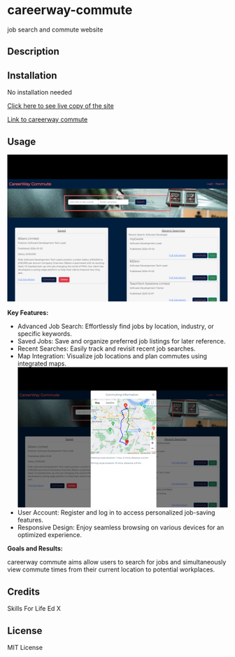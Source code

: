 # careerway-commute

job search and commute website

## Description

## Installation

No installation needed

[Click here to see live copy of the site](https://lav3ll.github.io/careerway-commute/)

[Link to careerway commute](https://github.com/lav3ll/careerway-commute)

## Usage

![Screenhot of the front page of careerway commute](./images/screenshot2.png)

**Key Features:**

- Advanced Job Search: Effortlessly find jobs by location, industry, or specific keywords.
- Saved Jobs: Save and organize preferred job listings for later reference.
- Recent Searches: Easily track and revisit recent job searches.
- Map Integration: Visualize job locations and plan commutes using integrated maps.
  ![Screenhot of the front page of careerway commute](./images/screenshot1.png)
- User Account: Register and log in to access personalized job-saving features.
- Responsive Design: Enjoy seamless browsing on various devices for an optimized experience.

**Goals and Results:**

careerway commute aims allow users to search for jobs and simultaneously view commute times from their current location to potential workplaces.

## Credits

Skills For Life
Ed X

## License

MIT License
